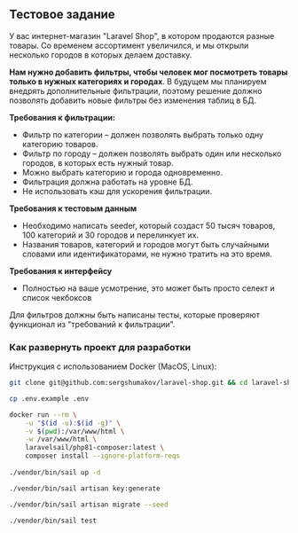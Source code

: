 ## Тестовое задание 

У вас интернет-магазин "Laravel Shop", в котором продаются разные товары. 
Со временем ассортимент увеличился, и мы открыли несколько городов в которых делаем доставку.

**Нам нужно добавить фильтры, чтобы человек мог посмотреть товары только в нужных категориях и городах**.
В будущем мы планируем внедрять дополнительные фильтрации, поэтому решение должно позволять добавить новые фильтры без изменения таблиц в БД.

**Требования к фильтрации:**
- Фильтр по категории – должен позволять выбрать только одну категорию товаров.
- Фильтр по городу – должен позволять выбрать один или несколько городов, в которых есть нужный товар.
- Можно выбрать категорию и города одновременно.
- Фильтрация должна работать на уровне БД.
- Не использовать кэш для ускорения фильтрации.

**Требования к тестовым данным**
- Необходимо написать seeder, который создаст 50 тысяч товаров, 100 категорий и 30 городов и перелинкует их.
- Названия товаров, категорий и городов могут быть случайными словами или идентификаторами, не нужно тратить на это время.

**Требования к интерфейсу**
- Полностью на ваше усмотрение, это может быть просто селект и список чекбоксов

Для фильтров должны быть написаны тесты, которые проверяют функционал из "требований к фильтрации".


### Как развернуть проект для разработки

Инструкция с использованием Docker (MacOS, Linux):

```bash
git clone git@github.com:sergshumakov/laravel-shop.git && cd laravel-shop

cp .env.example .env

docker run --rm \
    -u "$(id -u):$(id -g)" \
    -v $(pwd):/var/www/html \
    -w /var/www/html \
    laravelsail/php81-composer:latest \
    composer install --ignore-platform-reqs
    
./vendor/bin/sail up -d

./vendor/bin/sail artisan key:generate

./vendor/bin/sail artisan migrate --seed

./vendor/bin/sail test
```




